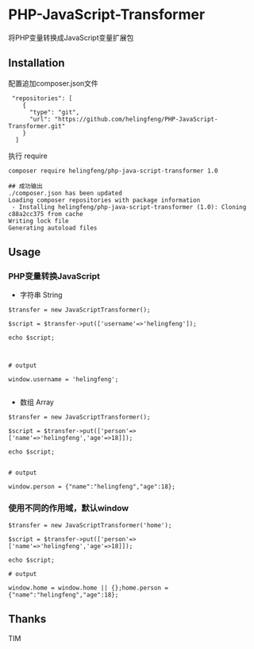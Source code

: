 # PHP-JavaScript-Transformer
将PHP变量转换成JavaScript变量扩展包

## Installation

配置追加composer.json文件

```
 "repositories": [
    {
      "type": "git",
      "url": "https://github.com/helingfeng/PHP-JavaScript-Transformer.git"
    }
  ]
```

执行 require

```
composer require helingfeng/php-java-script-transformer 1.0

## 成功输出
./composer.json has been updated
Loading composer repositories with package information
 - Installing helingfeng/php-java-script-transformer (1.0): Cloning c88a2cc375 from cache
Writing lock file
Generating autoload files

```

## Usage


### PHP变量转换JavaScript

- 字符串 String

```
$transfer = new JavaScriptTransformer();

$script = $transfer->put(['username'=>'helingfeng']);

echo $script;



# output

window.username = 'helingfeng';


```

- 数组 Array

```
$transfer = new JavaScriptTransformer();

$script = $transfer->put(['person'=>['name'=>'helingfeng','age'=>18]]);

echo $script;


# output 

window.person = {"name":"helingfeng","age":18};

```

### 使用不同的作用域，默认window

```
$transfer = new JavaScriptTransformer('home');

$script = $transfer->put(['person'=>['name'=>'helingfeng','age'=>18]]);

echo $script;

# output 

window.home = window.home || {};home.person = {"name":"helingfeng","age":18};

```

## Thanks

TIM

